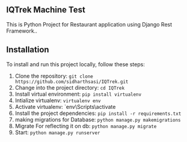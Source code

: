 ## IQTrek Machine Test

This is Python Project for Restaurant application using Django Rest Framework..


## Installation

To install and run this project locally, follow these steps:

1. Clone the repository: `git clone  https://github.com/sidharthsasi/IQTrek.git`
2. Change into the project directory: `cd IQTrek`
3. Install virtual environment: `pip install virtualenv`
4. Intialize virtualenv: `virtualenv env`
5. Activate virtualenv: `env\Scripts\activate
6. Install the project dependencies: `pip install -r requirements.txt`
7. making migrations for Database: `python manage.py makemigrations`
8. Migrate For reflecting it on db: `python manage.py migrate`
9. Start: `python manage.py runserver`
